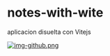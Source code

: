 # notes-with-wite
aplicacion disuelta con Vitejs

[![img-github.png](https://i.postimg.cc/SNrnvD9d/img-github.png)](https://postimg.cc/bsZYG03S)
